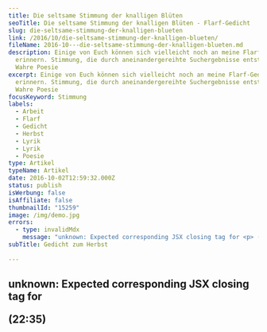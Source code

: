 ```yaml
---
title: Die seltsame Stimmung der knalligen Blüten
seoTitle: Die seltsame Stimmung der knalligen Blüten - Flarf-Gedicht
slug: die-seltsame-stimmung-der-knalligen-blueten
link: /2016/10/die-seltsame-stimmung-der-knalligen-blueten/
fileName: 2016-10---die-seltsame-stimmung-der-knalligen-blueten.md
description: Einige von Euch können sich vielleicht noch an meine Flarf-Gedichte
  erinnern. Stimmung, die durch aneinandergereihte Suchergebnisse entsteht -
  Wahre Poesie
excerpt: Einige von Euch können sich vielleicht noch an meine Flarf-Gedichte
  erinnern. Stimmung, die durch aneinandergereihte Suchergebnisse entsteht -
  Wahre Poesie
focusKeyword: Stimmung
labels:
  - Arbeit
  - Flarf
  - Gedicht
  - Herbst
  - Lyrik
  - Lyrik
  - Poesie
type: Artikel
typeName: Artikel
date: 2016-10-02T12:59:32.000Z
status: publish
isWerbung: false
isAffiliate: false
thumbnailId: "15259"
image: /img/demo.jpg
errors:
  - type: invalidMdx
    message: "unknown: Expected corresponding JSX closing tag for <p> (22:35)"
subTitle: Gedicht zum Herbst
  
---
```


## unknown: Expected corresponding JSX closing tag for <p> (22:35)

<!--
![30022683975_57e0e21cf7_z](http://cardamonchai.com/wp-content/uploads/2016/10/30022683975_57e0e21cf7_z-640x427.jpg)

**Einige von Euch können sich bestimmt noch an meine
[Flarf-Gedichte](/2016/03/flarf-inspiration-aus-dem-internet-die-poesie-der-vernetzung/)
erinnern. Poesie, die durch die Bedienung einer Suchmaschine und das Jonglieren
mit Suchergebnissen entsteht.**

Dieses Mal habe ich nach "Herbst" und "Arbeit" gesucht. Macht Euch das Gedicht
nachdenklich? Dann habe ich das Ziel ja erreicht. Habt einen schönen Herbst.

<blockquote>
## Die seltsame Stimmung der knalligen Blüten
In unserem Gartenkalender sagen wir Ihnen, welche Arbeiten im Herbst anstehen.
Knallige Blüten und bunte Blätter.

Nach dem Sommer kommt die Arbeit. Wenn Sie jetzt kaufen.

Das klingt bedeutend, doch keine Sorge.

Die Arbeitslosenquote liegt bei 5,9 Prozent. Dieses Angebot ist buchbar.

Es nähert sich der Herbst. Eine etwas seltsame Stimmung herrscht.

Husten, niesen, Nase putzen.</blockquote>

&nbsp;

[gallery type="rectangular" link="none" ids="15258,15256"]

_Die Fotos für diesen Artikel habe ich in Finnland und in der Lüneburger Heide
aufgenommen. Mehr Bilder von mir nicht nur in dieser Stimmung findet Ihr wie
immer in meinem [Flickr](https://www.flickr.com/photos/99929697@N07/albums). _

## Flarf-Gedichte Wegweiser

1.  [Die Poesie der Vernetzung](/2016/03/flarf-inspiration-aus-dem-internet-die-poesie-der-vernetzung/)
1.  [Straßenlaternen der Welt](/2016/03/strassenlaternen-der-welt-eine-romantische-bildergalerie/)
1.  [Sonne und Frieden](/2016/03/sonne-und-frieden/)
1.  [Manieren der Boshaftigkeit](/2016/04/manieren-der-boshaftigkeit/)
1.  [Das übersetzte Wetter im Spiegel](/2016/05/das-uebersetzte-wetter-im-spiegel/)
1.  Die seltsame Stimmung der knalligen Blüten
1.  [Elbe schwarz-weiß bunt](/2017/01/elbe-schwarz-weiss-bunt-bildergalerie-mit-flarfgedicht/)
1.  [Pizza und Backgammon](/2017/01/drei-koenige/)
1.  [Liebe Sternschanze](/2017/01/liebe-sternschanze/)
1.  [Haters rest in poetry](/2017/02/haters-rest-in-poetry/)
1.  [Die Sehnsucht der Postmoderne](/2017/02/die-sehnsucht-der-postmoderne/)
1.  [In den Straßen von St. Pauli](/2017/02/dauerregen-stpauli/)
1.  [Elblicht](/2018/01/elblicht-flarfgedicht-zum-jahresanfang/)
1.  [Möwe am Wasser](/2018/01/moewe-am-wasser/)
1.  [Jahreszeiten an der Brücke](/2018/02/ein-fleet-im-verlauf-der-jahreszeiten/)
1.  [Amsterdam - Grachten und Gassen](/2018/03/amsterdam/)
1.  [Abschied von Dir - Tschüss, mach es gut](/2018/04/abschied-von-dir/)
1.  [Erster Mai - Gegensätze](/2018/05/erster-mai-gegensaetze/)

-->

  